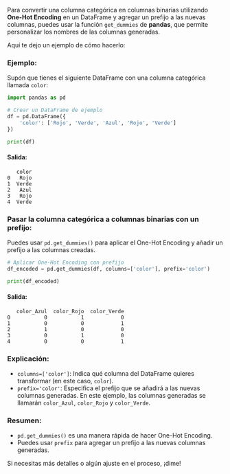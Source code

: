 Para convertir una columna categórica en columnas binarias utilizando **One-Hot Encoding** en un DataFrame y agregar un prefijo a las nuevas columnas, puedes usar la función `get_dummies` de **pandas**, que permite personalizar los nombres de las columnas generadas.

Aquí te dejo un ejemplo de cómo hacerlo:

### Ejemplo:

Supón que tienes el siguiente DataFrame con una columna categórica llamada `color`:

```python
import pandas as pd

# Crear un DataFrame de ejemplo
df = pd.DataFrame({
    'color': ['Rojo', 'Verde', 'Azul', 'Rojo', 'Verde']
})

print(df)
```

#### **Salida:**

```plaintext
   color
0   Rojo
1  Verde
2   Azul
3   Rojo
4  Verde
```

### **Pasar la columna categórica a columnas binarias con un prefijo:**

Puedes usar `pd.get_dummies()` para aplicar el One-Hot Encoding y añadir un prefijo a las columnas creadas.

```python
# Aplicar One-Hot Encoding con prefijo
df_encoded = pd.get_dummies(df, columns=['color'], prefix='color')

print(df_encoded)
```

#### **Salida:**

```plaintext
   color_Azul  color_Rojo  color_Verde
0           0           1            0
1           0           0            1
2           1           0            0
3           0           1            0
4           0           0            1
```

### **Explicación**:
- `columns=['color']`: Indica qué columna del DataFrame quieres transformar (en este caso, `color`).
- `prefix='color'`: Especifica el prefijo que se añadirá a las nuevas columnas generadas. En este ejemplo, las columnas generadas se llamarán `color_Azul`, `color_Rojo` y `color_Verde`.

### **Resumen**:
- `pd.get_dummies()` es una manera rápida de hacer One-Hot Encoding.
- Puedes usar `prefix` para agregar un prefijo a las nuevas columnas generadas.

Si necesitas más detalles o algún ajuste en el proceso, ¡dime!